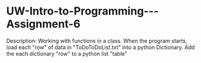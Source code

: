 # UW-Intro-to-Programming---Assignment-6
Description: Working with functions in a class. When the program starts, load each "row" of data in "ToDoToDoList.txt" into a python Dictionary. Add the each dictionary "row" to a python list "table"
